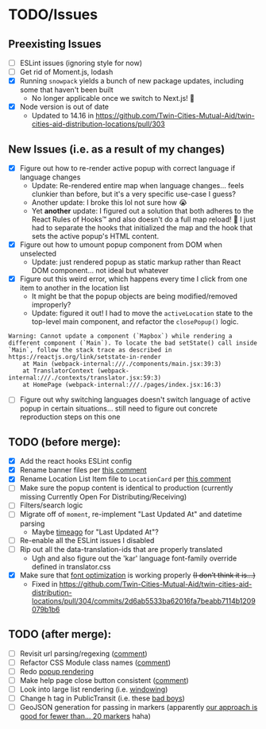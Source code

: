# TODO/Issues

## Preexisting Issues
- [ ] ESLint issues (ignoring style for now)
- [ ] Get rid of Moment.js, lodash
- [x] Running `snowpack` yields a bunch of new package updates, including some that haven't been built
  - No longer applicable once we switch to Next.js! 🎉
- [x] Node version is out of date
  - Updated to 14.16 in https://github.com/Twin-Cities-Mutual-Aid/twin-cities-aid-distribution-locations/pull/303

## New Issues (i.e. as a result of my changes)
- [x] Figure out how to re-render active popup with correct language if language changes
    - Update: Re-rendered entire map when language changes... feels clunkier than before, but it's a very specific use-case I guess?
    - Another update: I broke this lol not sure how :sob:
    - Yet **another** update: I figured out a solution that both adheres to the React Rules of Hooks™ and also doesn't do a full map reload! 🎉 I just had to separate the hooks that initialized the map and the hook that sets the active popup's HTML content.
- [x] Figure out how to umount popup component from DOM when unselected
    - Update: just rendered popup as static markup rather than React DOM component... not ideal but whatever
- [x] Figure out this weird error, which happens every time I click from one item to another in the location list
    - It might be that the popup objects are being modified/removed improperly?
    - Update: figured it out! I had to move the `activeLocation` state to the top-level main component, and refactor the `closePopup()` logic.
```
Warning: Cannot update a component (`Mapbox`) while rendering a different component (`Main`). To locate the bad setState() call inside `Main`, follow the stack trace as described in https://reactjs.org/link/setstate-in-render
    at Main (webpack-internal:///./components/main.jsx:39:3)
    at TranslatorContext (webpack-internal:///./contexts/translator.jsx:59:3)
    at HomePage (webpack-internal:///./pages/index.jsx:16:3)
```
- [ ] Figure out why switching languages doesn't switch language of active popup in certain situations... still need to figure out concrete reproduction steps on this one

## TODO (before merge):
- [x] Add the react hooks ESLint config
- [x] Rename banner files per [this comment](https://github.com/Twin-Cities-Mutual-Aid/twin-cities-aid-distribution-locations/pull/302#discussion_r624758043)
- [x] Rename Location List Item file to `LocationCard` per [this comment](https://github.com/Twin-Cities-Mutual-Aid/twin-cities-aid-distribution-locations/pull/302#discussion_r624776866)
- [ ] Make sure the popup content is identical to production (currently missing Currently Open For Distributing/Receiving)
- [ ] Filters/search logic
- [ ] Migrate off of `moment`, re-implement "Last Updated At" and datetime parsing
    - Maybe [timeago](https://www.npmjs.com/package/timeago.js) for "Last Updated At"?
- [ ] Re-enable all the ESLint issues I disabled
- [ ] Rip out all the data-translation-ids that are properly translated
    - Ugh and also figure out the 'kar' language font-family override defined in translator.css
- [x] Make sure that [font optimization](https://github.com/vercel/next.js/blob/canary/docs/basic-features/font-optimization.md) is working properly ~~(I don’t think it is…)~~
  - Fixed in https://github.com/Twin-Cities-Mutual-Aid/twin-cities-aid-distribution-locations/pull/304/commits/2d6ab5533ba62016fa7beabb7114b1209079b1b6

## TODO (after merge):
- [ ] Revisit url parsing/regexing ([comment](https://github.com/Twin-Cities-Mutual-Aid/twin-cities-aid-distribution-locations/pull/302#discussion_r624588776))
- [ ] Refactor CSS Module class names ([comment](https://github.com/Twin-Cities-Mutual-Aid/twin-cities-aid-distribution-locations/pull/302#discussion_r624751710))
- [ ] Redo [popup rendering](https://github.com/Twin-Cities-Mutual-Aid/twin-cities-aid-distribution-locations/pull/302#discussion_r624563359)
- [ ] Make help page close button consistent ([comment](https://github.com/Twin-Cities-Mutual-Aid/twin-cities-aid-distribution-locations/pull/302#discussion_r624558929))
- [ ] Look into large list rendering (i.e. [windowing](https://web.dev/virtualize-long-lists-react-window))
- [ ] Change h tag in PublicTransit (i.e. these [bad boys](https://github.com/kanadgupta/twin-cities-aid-distribution-locations/blob/fdd719ceaaacfcceaa3e7789b2ef4ac7b16f5f54/components/location/popup.jsx#L134-L140))
- [ ] GeoJSON generation for passing in markers (apparently [our approach is good for fewer than... 20 markers](https://docs.mapbox.com/help/getting-started/add-markers/#approach-2-adding-markers-on-top-of-a-map) haha)